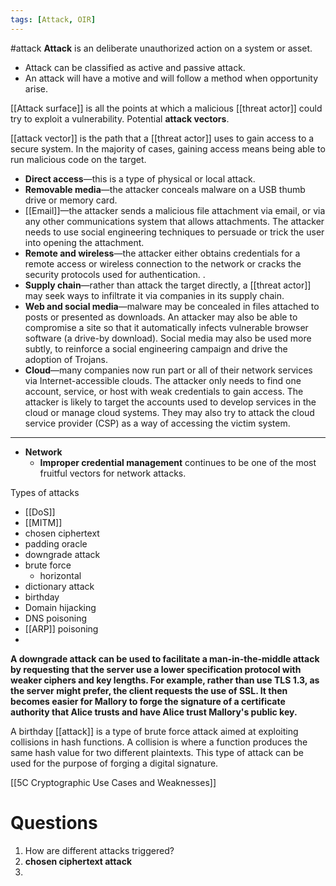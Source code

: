 ```yaml
---
tags: [Attack, OIR]
---
```


#attack
**Attack** is an deliberate unauthorized action on a system or asset.
- Attack can be classified as active and passive attack.
- An attack will have a motive and will follow a method when opportunity arise.

[[Attack surface]] is all the points at which a malicious [[threat actor]] could try to exploit a vulnerability. Potential **attack vectors**.

[[attack vector]] is the path that a [[threat actor]] uses to gain access to a secure system. In the majority of cases, gaining access means being able to run malicious code on the target.

-   **Direct access**—this is a type of physical or local attack. 
-   **Removable media**—the attacker conceals malware on a USB thumb drive or memory card.
-   [[Email]]—the attacker sends a malicious file attachment via email, or via any other communications system that allows attachments. The attacker needs to use social engineering techniques to persuade or trick the user into opening the attachment.
-   **Remote and wireless**—the attacker either obtains credentials for a remote access or wireless connection to the network or cracks the security protocols used for authentication. .
-   **Supply chain**—rather than attack the target directly, a [[threat actor]] may seek ways to infiltrate it via companies in its supply chain.
-   **Web and social media**—malware may be concealed in files attached to posts or presented as downloads. An attacker may also be able to compromise a site so that it automatically infects vulnerable browser software (a drive-by download). Social media may also be used more subtly, to reinforce a social engineering campaign and drive the adoption of Trojans.
-   **Cloud**—many companies now run part or all of their network services via Internet-accessible clouds. The attacker only needs to find one account, service, or host with weak credentials to gain access. The attacker is likely to target the accounts used to develop services in the cloud or manage cloud systems. They may also try to attack the cloud service provider (CSP) as a way of accessing the victim system.
_________________________________________________
- **Network**
	- **Improper credential management** continues to be one of the most fruitful vectors for network attacks. 

Types of attacks
- [[DoS]] 
- [[MITM]]
- chosen ciphertext
- padding oracle
- downgrade attack
- brute force
	- horizontal 
- dictionary attack
- birthday 
- Domain hijacking 
- DNS poisoning
- [[ARP]] poisoning
- 





**A downgrade attack can be used to facilitate a man-in-the-middle attack by requesting that the server use a lower specification protocol with weaker ciphers and key lengths. For example, rather than use TLS 1.3, as the server might prefer, the client requests the use of SSL. It then becomes easier for Mallory to forge the signature of a certificate authority that Alice trusts and have Alice trust Mallory's public key.**

A birthday [[attack]] is a type of brute force attack aimed at exploiting collisions in hash functions. A collision is where a function produces the same hash value for two different plaintexts. This type of attack can be used for the purpose of forging a digital signature. 

[[5C Cryptographic Use Cases and Weaknesses]]

# Questions
1.  How are different attacks triggered?
2. **chosen ciphertext attack**
3. 